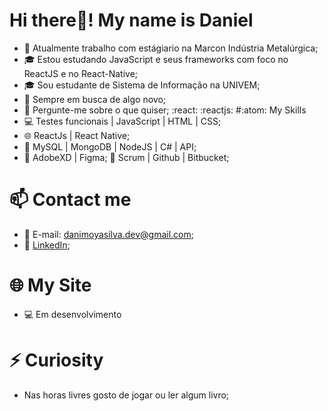 # Hi there👋! My name is Daniel

- 🔭 Atualmente trabalho com estágiario na Marcon Indústria Metalúrgica;
- 🎓 Estou estudando JavaScript e seus frameworks com foco no ReactJS e no React-Native;
- 🎓 Sou estudante de Sistema de Informação na UNIVEM;
- 👯 Sempre em busca de algo novo; 
- 💬 Pergunte-me sobre o que quiser;
:react: :reactjs:
#:atom:  My Skills
- 💻 Testes funcionais | JavaScript | HTML | CSS;
- 🌐 ReactJs | React Native;
- 📜 MySQL | MongoDB | NodeJS | C# | API;
- 🎨 AdobeXD | Figma;
🔧   Scrum | Github | Bitbucket;

# 📫 Contact me
- 📨 E-mail: danimoyasilva.dev@gmail.com;
- 💼 [LinkedIn](https://www.linkedin.com/in/daniel-moya-da-silva-dev/);

# 🌐 My Site
- 💻 Em desenvolvimento

# ⚡ Curiosity
- Nas horas livres gosto de jogar ou ler algum livro;
